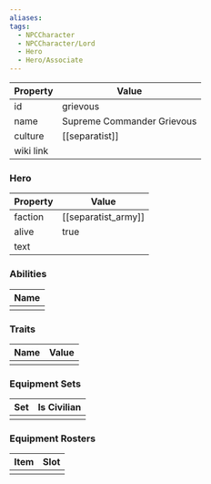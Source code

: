 ```yaml
---
aliases: 
tags:
  - NPCCharacter
  - NPCCharacter/Lord
  - Hero
  - Hero/Associate
---
```


| Property  | Value                      |
| :-------- | -------------------------- |
| id        | grievous                   |
| name      | Supreme Commander Grievous |
| culture   | [[separatist]]             |
| wiki link |                            |
### Hero
| Property | Value               |
| -------- | ------------------- |
| faction  | [[separatist_army]] |
| alive    | true                |
| text     |                     |

### Abilities
| Name |
| :--: |
|      |

### Traits
| Name | Value |
| ---- | ----- |
|      |       |

### Equipment Sets
| Set | Is Civilian |
| --- | ----------- |
|     |             |

### Equipment Rosters
| Item | Slot |
| ---- | ---- |
|      |      |
